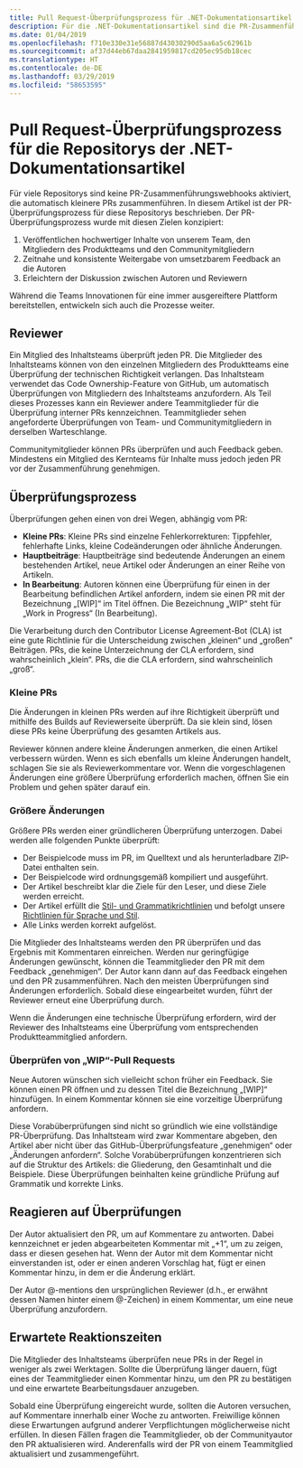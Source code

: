 ```yaml
---
title: Pull Request-Überprüfungsprozess für .NET-Dokumentationsartikel
description: Für die .NET-Dokumentationsartikel sind die PR-Zusammenführungswebhooks nicht aktiviert. In diesem Artikel wird der PR-Prozess für diese Repositorys beschrieben.
ms.date: 01/04/2019
ms.openlocfilehash: f710e330e31e56887d43030290d5aa6a5c62961b
ms.sourcegitcommit: af37d44eb67daa2841959817cd205ec95db18cec
ms.translationtype: HT
ms.contentlocale: de-DE
ms.lasthandoff: 03/29/2019
ms.locfileid: "58653595"
---
```

# <a name="pull-request-review-process-for-the-net-docs-repositories"></a>Pull Request-Überprüfungsprozess für die Repositorys der .NET-Dokumentationsartikel

Für viele Repositorys sind keine PR-Zusammenführungswebhooks aktiviert, die automatisch kleinere PRs zusammenführen. In diesem Artikel ist der PR-Überprüfungsprozess für diese Repositorys beschrieben. Der PR-Überprüfungsprozess wurde mit diesen Zielen konzipiert:

1. Veröffentlichen hochwertiger Inhalte von unserem Team, den Mitgliedern des Produktteams und den Communitymitgliedern
1. Zeitnahe und konsistente Weitergabe von umsetzbarem Feedback an die Autoren
1. Erleichtern der Diskussion zwischen Autoren und Reviewern

Während die Teams Innovationen für eine immer ausgereiftere Plattform bereitstellen, entwickeln sich auch die Prozesse weiter.

## <a name="reviewers"></a>Reviewer

Ein Mitglied des Inhaltsteams überprüft jeden PR. Die Mitglieder des Inhaltsteams können von den einzelnen Mitgliedern des Produktteams eine Überprüfung der technischen Richtigkeit verlangen. Das Inhaltsteam verwendet das Code Ownership-Feature von GitHub, um automatisch Überprüfungen von Mitgliedern des Inhaltsteams anzufordern. Als Teil dieses Prozesses kann ein Reviewer andere Teammitglieder für die Überprüfung interner PRs kennzeichnen. Teammitglieder sehen angeforderte Überprüfungen von Team- und Communitymitgliedern in derselben Warteschlange.

Communitymitglieder können PRs überprüfen und auch Feedback geben. Mindestens ein Mitglied des Kernteams für Inhalte muss jedoch jeden PR vor der Zusammenführung genehmigen.

## <a name="review-process"></a>Überprüfungsprozess

Überprüfungen gehen einen von drei Wegen, abhängig vom PR:

- **Kleine PRs**: Kleine PRs sind einzelne Fehlerkorrekturen: Tippfehler, fehlerhafte Links, kleine Codeänderungen oder ähnliche Änderungen.
- **Hauptbeiträge**: Hauptbeiträge sind bedeutende Änderungen an einem bestehenden Artikel, neue Artikel oder Änderungen an einer Reihe von Artikeln.
- **In Bearbeitung**: Autoren können eine Überprüfung für einen in der Bearbeitung befindlichen Artikel anfordern, indem sie einen PR mit der Bezeichnung „[WIP]“ im Titel öffnen. Die Bezeichnung „WIP“ steht für „Work in Progress“ (In Bearbeitung). 

Die Verarbeitung durch den Contributor License Agreement-Bot (CLA) ist eine gute Richtlinie für die Unterscheidung zwischen „kleinen“ und „großen“ Beiträgen. PRs, die keine Unterzeichnung der CLA erfordern, sind wahrscheinlich „klein“. PRs, die die CLA erfordern, sind wahrscheinlich „groß“.

### <a name="small-prs"></a>Kleine PRs

Die Änderungen in kleinen PRs werden auf ihre Richtigkeit überprüft und mithilfe des Builds auf Reviewerseite überprüft. Da sie klein sind, lösen diese PRs keine Überprüfung des gesamten Artikels aus. 

Reviewer können andere kleine Änderungen anmerken, die einen Artikel verbessern würden. Wenn es sich ebenfalls um kleine Änderungen handelt, schlagen Sie sie als Reviewerkommentare vor. Wenn die vorgeschlagenen Änderungen eine größere Überprüfung erforderlich machen, öffnen Sie ein Problem und gehen später darauf ein. 

### <a name="larger-changes"></a>Größere Änderungen

Größere PRs werden einer gründlicheren Überprüfung unterzogen. Dabei werden alle folgenden Punkte überprüft:

- Der Beispielcode muss im PR, im Quelltext und als herunterladbare ZIP-Datei enthalten sein.
- Der Beispielcode wird ordnungsgemäß kompiliert und ausgeführt.
- Der Artikel beschreibt klar die Ziele für den Leser, und diese Ziele werden erreicht.
- Der Artikel erfüllt die [Stil- und Grammatikrichtlinien](dotnet-style-guide.md) und befolgt unsere [Richtlinien für Sprache und Stil](dotnet-voice-tone.md).
- Alle Links werden korrekt aufgelöst.

Die Mitglieder des Inhaltsteams werden den PR überprüfen und das Ergebnis mit Kommentaren einreichen. Werden nur geringfügige Änderungen gewünscht, können die Teammitglieder den PR mit dem Feedback „genehmigen“. Der Autor kann dann auf das Feedback eingehen und den PR zusammenführen. Nach den meisten Überprüfungen sind Änderungen erforderlich. Sobald diese eingearbeitet wurden, führt der Reviewer erneut eine Überprüfung durch.

Wenn die Änderungen eine technische Überprüfung erfordern, wird der Reviewer des Inhaltsteams eine Überprüfung vom entsprechenden Produktteammitglied anfordern.

### <a name="review-wip-pull-requests"></a>Überprüfen von „WIP“-Pull Requests

Neue Autoren wünschen sich vielleicht schon früher ein Feedback. Sie können einen PR öffnen und zu dessen Titel die Bezeichnung „[WIP]“ hinzufügen. In einem Kommentar können sie eine vorzeitige Überprüfung anfordern.

Diese Vorabüberprüfungen sind nicht so gründlich wie eine vollständige PR-Überprüfung. Das Inhaltsteam wird zwar Kommentare abgeben, den Artikel aber nicht über das GitHub-Überprüfungsfeature „genehmigen“ oder „Änderungen anfordern“. Solche Vorabüberprüfungen konzentrieren sich auf die Struktur des Artikels: die Gliederung, den Gesamtinhalt und die Beispiele. Diese Überprüfungen beinhalten keine gründliche Prüfung auf Grammatik und korrekte Links.

## <a name="respond-to-reviews"></a>Reagieren auf Überprüfungen

Der Autor aktualisiert den PR, um auf Kommentare zu antworten. Dabei kennzeichnet er jeden abgearbeiteten Kommentar mit „+1“, um zu zeigen, dass er diesen gesehen hat. Wenn der Autor mit dem Kommentar nicht einverstanden ist, oder er einen anderen Vorschlag hat, fügt er einen Kommentar hinzu, in dem er die Änderung erklärt.

Der Autor @-mentions den ursprünglichen Reviewer (d.h., er erwähnt dessen Namen hinter einem @-Zeichen) in einem Kommentar, um eine neue Überprüfung anzufordern. 

## <a name="response-time-expectations"></a>Erwartete Reaktionszeiten

Die Mitglieder des Inhaltsteams überprüfen neue PRs in der Regel in weniger als zwei Werktagen. Sollte die Überprüfung länger dauern, fügt eines der Teammitglieder einen Kommentar hinzu, um den PR zu bestätigen und eine erwartete Bearbeitungsdauer anzugeben.

Sobald eine Überprüfung eingereicht wurde, sollten die Autoren versuchen, auf Kommentare innerhalb einer Woche zu antworten. Freiwillige können diese Erwartungen aufgrund anderer Verpflichtungen möglicherweise nicht erfüllen. In diesen Fällen fragen die Teammitglieder, ob der Communityautor den PR aktualisieren wird. Anderenfalls wird der PR von einem Teammitglied aktualisiert und zusammengeführt.
